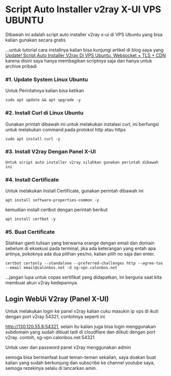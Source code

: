 # Script Auto Installer v2ray X-UI VPS UBUNTU
Dibawah ini adalah script auto installer v2ray x-ui di VPS Ubuntu yang bisa kalian gunakan secara gratis

...untuk tutorial cara installnya kalian bisa kunjungi artikel di blog saya yang [Update! Script Auto Installer V2ray Di VPS Ubuntu, Websocket + TLS + CDN](https://www.calonbos.net/script-auto-installer-v2ray-di-vps/) karena disini saya hanya membagikan scriptnya saja dan hanya untuk archive pribadi

### #1. Update System Linux Ubuntu

Untuk Perintahnya kalian bisa ketikan

``sudo apt update && apt upgrade -y``

### #2. Install Curl di Linux Ubuntu

Gunakan printah dibawah ini untuk melakukan instalasi curl, ini berfungsi untuk melakukan command pada protokol http atau https

``sudo apt install curl -y``

### #3. Install V2ray Dengan Panel X-UI

``Untuk script auto installer v2ray silahkan gunakan perintah dibawah ini``

### #4. Install Certificate

Untuk melakukan Install Certificate, gunakan perintah dibawah ini

``
apt install software-properties-common -y
``

kemudian install certbot dengan perintah berikut

``
apt install certbot -y
``

### #5. Buat Certificate

Silahkan ganti tulisan yang berwarna orange dengan email dan domain sebelum di eksekusi pada terminal, jika ada keterangan yang entah apa artinya, pokoknya ada dua pilihan yes/no, kalian pilih no saja dan enter.

``certbot certonly --standalone --preferred-challenges http --agree-tos --email email@calonbos.net -d sg-vpn.calonbos.net``

…jangan lupa untuk copas sertifikat yang didapatkan, ini berguna saat kita membuat akun v2ray kedepannya.

## Login WebUi V2ray (Panel X-UI)
Untuk melakukan login ke panel v2ray kalian cuku masukin ip vps di ikuti dengan port v2ray 54321, contohnya seperti ini

http://130.120.55.8:54321, selain itu kalian juga bisa login menggunakan subdomain yang sudah dibuat tadi di cloudflare dan diikuti dengan port v2ray. contoh, sg-vpn.calonbos.net:54321
 
Untuk user dan password panel v2ray menggunakan admin

semoga bisa bermanfaat buat teman-teman sekalian, saya doakan buat kalian yang sudah berkunjung dan subscribe ke channel youtube saya, semoga rezekinya selalu di lancarkan amin.
